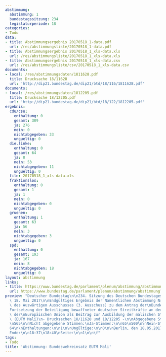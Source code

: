 ```yaml
---
abstimmung:
  abstimmung: 1
  bundestagssitzung: 234
  legislaturperiode: 18
categories:
- Todo
data:
- title: Abstimmungsergebnis 20170518_1-data.pdf
  url: /res/abstimmungsliste/20170518_1-data.pdf
- title: Abstimmungsergebnis 20170518_1_xls-data.xls
  url: /res/abstimmungsliste/20170518_1_xls-data.xls
- title: Abstimmungsergebnis 20170518_1_xls-data.csv
  url: /res/abstimmungsliste/csv/20170518_1_xls-data.csv
documents:
- local: /res/abstimmungsdaten/1811628.pdf
  title: Drucksache 18/11628
  url: 'http://dip21.bundestag.de/dip21/btd/18/116/1811628.pdf'
documents:
- local: /res/abstimmungsdaten/1812205.pdf
  title: Drucksache 18/12205.pdf
  url: 'http://dip21.bundestag.de/dip21/btd/18/122/1812205.pdf'
ergebnis:
  cdu/csu:
    enthaltung: 0
    gesamt: 309
    ja: 276
    nein: 0
    nichtabgegeben: 33
    ungueltig: 0
  die.linke:
    enthaltung: 0
    gesamt: 64
    ja: 0
    nein: 53
    nichtabgegeben: 11
    ungueltig: 0
  file: 20170518_1_xls-data.xls
  fraktionslos:
    enthaltung: 0
    gesamt: 1
    ja: 1
    nein: 0
    nichtabgegeben: 0
    ungueltig: 0
  gruenen:
    enthaltung: 1
    gesamt: 63
    ja: 56
    nein: 3
    nichtabgegeben: 3
    ungueltig: 0
  spd:
    enthaltung: 0
    gesamt: 193
    ja: 167
    nein: 8
    nichtabgegeben: 18
    ungueltig: 0
layout: abstimmung
links:
- title: https://www.bundestag.de/parlament/plenum/abstimmung/abstimmung?id=463
  url: https://www.bundestag.de/parlament/plenum/abstimmung/abstimmung?id=463
preview: "Deutscher Bundestag\n\n234. Sitzung des Deutschen Bundestages\nam Donnerstag,\
  \ 18. Mai 2017\n\nEndgültiges Ergebnis der Namentlichen Abstimmung Nr. 1\n\nBeschlussempfehlung\
  \ des Auswärtigen Ausschusses (3. Ausschuss) zu dem Antrag der\nBundesregierung\n\
  Fortsetzung der Beteiligung bewaffneter deutscher Streitkräfte an der Militärmission\
  \ der\nEuropäischen Union als Beitrag zur Ausbildung der malischen Streitkräfte\
  \ (EUTM Mali)\n- Drucksachen 18/11628 und 18/12205 -\n\nAbgegebene Stimmen insgesamt:\n\
  \n565\n\nNicht abgegebene Stimmen:\nJa-Stimmen:\n\n65\n500\n\nNein-Stimmen:\n\n\
  64\n\nEnthaltungen:\n\n1\n\nUngültige:\n\n0\n\nBerlin, den 18.05.2017\n\nBeginn:\n\
  Ende:\n\n18:37\n18:40\nSeite:\n\n1\n\n\f"
tags:
- Todo
title: 'Abstimmung: Bundeswehreinsatz EUTM Mali'
---
```

